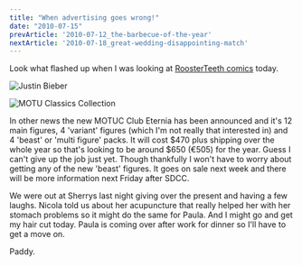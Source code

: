 ```yaml
---
title: "When advertising goes wrong!"
date: "2010-07-15"
prevArticle: '2010-07-12_the-barbecue-of-the-year'
nextArticle: '2010-07-18_great-wedding-disappointing-match'
---
```

Look what flashed up when I was looking at [RoosterTeeth comics](http://www.roosterteeth.com) today.

![Justin Bieber](/images/jb.jpg "I don't even really know who he is anyway!")


![MOTU Classics Collection](/images/P7150001.JPG "The MOTU Classic Collection so far")

In other news the new MOTUC Club Eternia has been announced and it's 12 main figures, 4 'variant' figures (which I'm not really that interested in) and 4 'beast' or 'multi figure' packs. It will cost &#36;470 plus shipping over the whole year so that's looking to be around &#36;650 (&euro;505) for the year. Guess I can't give up the job just yet. Though thankfully I won't have to worry about getting any of the new 'beast' figures. It goes on sale next week and there will be more information next Friday after SDCC.

We were out at Sherrys last night giving over the present and having a few laughs. Nicola told us about her acupuncture that really helped her with her stomach problems so it might do the same for Paula. And I might go and get my hair cut today. Paula is coming over after work for dinner so I'll have to get a move on.
 
Paddy.